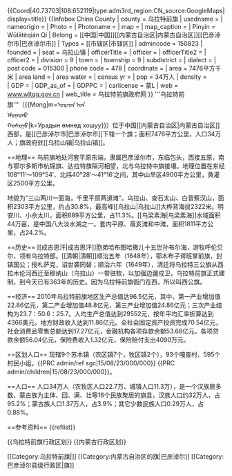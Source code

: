 {{Coord|40.73703|108.652119|type:adm3rd_region:CN_source:GoogleMaps|display=title}}
{{Infobox China County
| county = 乌拉特前旗
| usedname = 
| nameorigin = 
| Photo = 
| Photoname = 
| map =
| map_caption = 
| Pinyin = Wūlātèqián Qí
| Belong = [[中国|中国]][[内蒙古自治区|内蒙古自治区]][[巴彦淖尔市|巴彦淖尔市]]
| Types = [[市辖区|市辖区]]
| admincode =  150823
| founded = 
| seat = 乌拉山镇
| officerTitle = 
| officer = 
| officerTitle2 = 
| officer2 = 
| division = 9
| town = 
| township = 9
| subdistrict = 
| dialect = 
| post code = 015300
| phone code = 478
| coordinate = 
| area = 7476平方千米
| area land = 
| area water = 
| census yr = 
| pop = 34万人
| density =  
| GDP = 
| GDP_as_of = 
| GDPPC = 
| carlicense = 蒙L
| web = www.wltqq.gov.cn
| web_title = 乌拉特前旗政府网
}}
'''乌拉特前旗'''（{{Mong|m=ᠤᠷᠠᠳ ᠤᠨ <br>ᠡᠮᠦᠨᠡᠳᠦ <br>ᠬᠣᠰᠢᠭᠤ|k=Урадын өмнөд хошуу}}）位于中国[[内蒙古自治区|内蒙古自治区]]西部，是[[巴彦淖尔市|巴彦淖尔市]]下辖一个旗；面积7476平方公里，人口34万人；旗政府驻[[乌拉山镇|乌拉山镇]]。

==地理==
乌前旗地处河套平原东端，隶属巴彦淖尔市，东临包头，西接五原，南与鄂尔多斯市杭锦旗、达拉特旗隔河相望，北与乌拉特中旗接壤。地理位置在东经108°11′～109°54′、北纬40°28′～41°16′之间，其中山旱区4900平方公里，黄灌区2500平方公里。

地貌为“三山两川一面海，千里平原两道滩”。乌拉山、查石太山、白音察汉山，面积2303平方公里，约占30.8%，最高峰[[乌拉山|乌拉山]]大桦背海拔2322米。明安川、小佘太川，面积889平方公里，占11.3%。[[乌梁素海|乌梁素海]]水域面积44万亩，是中国八大淡水湖之一。套内平原、蓿亥滩和中滩，面积1811平方公里，占24.2%。

==历史==
[[成吉思汗|成吉思汗]]胞弟哈布图哈撒儿十五世孙布尔海，游牧呼伦贝尔，领有乌拉特部。[[清朝|清朝]]顺治五年（1648年），鄂木布子谔班掌前旗，封镇国公；授札萨克，诏世袭罔替；顺治六年（1649年），清廷将乌拉特三公旗从西拉木伦河西迁至穆纳山（乌拉山）一带驻牧，以加强边疆戍卫，乌拉特前旗正式建制，到今天已有363年的历史。因为乌拉特前旗衙门在西，所以叫西公旗。

==经济==
2010年乌拉特前旗地区生产总值达96.5亿元，其中，第一产业增加值22.86亿元，第二产业增加值48.8亿元，第三产业增加值24.86亿元；三次产业结构为23.7：50.6：25.7。人均生产总值达到29552元，按年平均汇率折算达到4366美元。地方财政收入达到11.86亿元。全社会固定资产投资完成70.54亿元，社会消费品零售总额达到17.27亿元，金融机构各项存款余额53.68亿元，各项贷款余额56.04亿元，保险费收入1.32亿元，保险赔付支出4090万元。

==区划人口==
现辖9个苏木镇（农区镇7个，牧区镇2个），93个嘎查村、595个村民小组。<ref>{{PRC admin/ref sgc|15/08/23/000/000}}</ref>
{{PRC admin/children|15/08/23/000/000}}。

==人口==
人口34万人（农牧区人口22.7万、城镇人口11.3万），是一个汉族居多数、蒙古族为主体、回、满、壮等16个民族聚居的旗县，汉族人口约32万人，占95.2%；蒙古族人口1.37万人，占3.9%；其它少数民族人口0.29万人，占0.88%。

==参考资料==
{{reflist}}

{{乌拉特前旗行政区划}}
{{内蒙古行政区划}}

[[Category:乌拉特前旗|]]
[[Category:内蒙古自治区的旗|巴彦淖尔]]
[[Category:巴彦淖尔县级行政区|旗]]